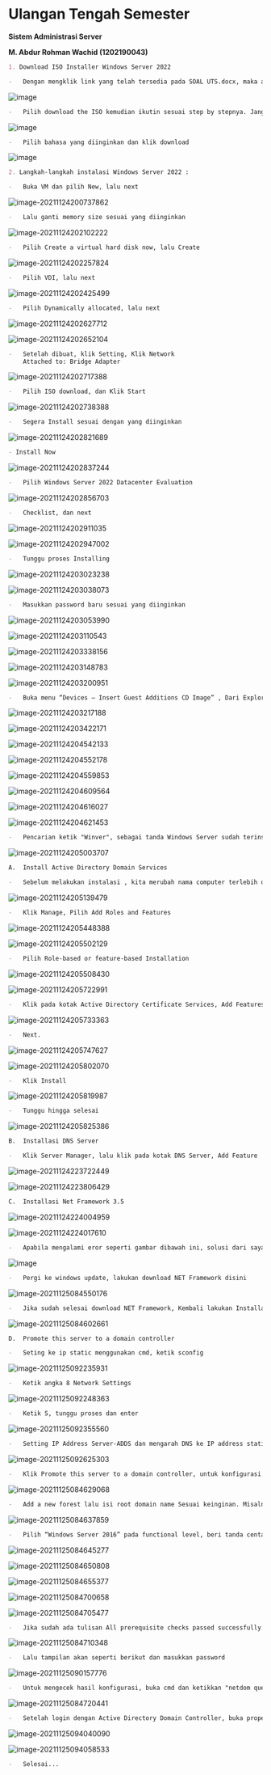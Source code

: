 # **Ulangan Tengah Semester**

**Sistem Administrasi Server**

**M. Abdur Rohman Wachid (1202190043)**



```markdown
1. Download ISO Installer Windows Server 2022
```

```markdown
-	Dengan mengklik link yang telah tersedia pada SOAL UTS.docx, maka akan dibawa ke link tersebut dengan tampilan seperti dibawah ini :
```

![image](https://user-images.githubusercontent.com/62064492/143055397-36f7dd74-54c5-40a8-8dbc-c01f3b9af267.png)

```markdown
-	Pilih download the ISO kemudian ikutin sesuai step by stepnya. Jangan lupa centang "yes" kemudian continue
```

![image](C:\Users\ASUS\AppData\Roaming\Typora\typora-user-images\image-20211124201721555.png)

```markdown
-	Pilih bahasa yang diinginkan dan klik download
```

![image](https://user-images.githubusercontent.com/62064492/143054412-3007ddec-869b-4b2a-8005-904741790331.png)

```markdown
2. Langkah-langkah instalasi Windows Server 2022 :
```

```markdown
-	Buka VM dan pilih New, lalu next
```

![image-20211124200737862](C:\Users\ASUS\AppData\Roaming\Typora\typora-user-images\image-20211124200737862.png)

```markdown
-	Lalu ganti memory size sesuai yang diinginkan
```

![image-20211124202102222](C:\Users\ASUS\AppData\Roaming\Typora\typora-user-images\image-20211124202102222.png)

```markdown
-	Pilih Create a virtual hard disk now, lalu Create
```

![image-20211124202257824](C:\Users\ASUS\AppData\Roaming\Typora\typora-user-images\image-20211124202257824.png)

```markdown
-	Pilih VDI, lalu next
```

![image-20211124202425499](C:\Users\ASUS\AppData\Roaming\Typora\typora-user-images\image-20211124202425499.png)

```markdown
-	Pilih Dynamically allocated, lalu next
```

![image-20211124202627712](C:\Users\ASUS\AppData\Roaming\Typora\typora-user-images\image-20211124202627712.png)

![image-20211124202652104](C:\Users\ASUS\AppData\Roaming\Typora\typora-user-images\image-20211124202652104.png)

```markdown
-	Setelah dibuat, klik Setting, Klik Network 
	Attached to: Bridge Adapter
```

![image-20211124202717388](C:\Users\ASUS\AppData\Roaming\Typora\typora-user-images\image-20211124202717388.png)

```markdown
-	Pilih ISO download, dan Klik Start
```

![image-20211124202738388](C:\Users\ASUS\AppData\Roaming\Typora\typora-user-images\image-20211124202738388.png)

```markdown
-	Segera Install sesuai dengan yang diinginkan
```

![image-20211124202821689](C:\Users\ASUS\AppData\Roaming\Typora\typora-user-images\image-20211124202821689.png)

```markdown
- Install Now
```

![image-20211124202837244](C:\Users\ASUS\AppData\Roaming\Typora\typora-user-images\image-20211124202837244.png)

```markdown
-	Pilih Windows Server 2022 Datacenter Evaluation
```

![image-20211124202856703](C:\Users\ASUS\AppData\Roaming\Typora\typora-user-images\image-20211124202856703.png)

```markdown
-	Checklist, dan next
```

![image-20211124202911035](C:\Users\ASUS\AppData\Roaming\Typora\typora-user-images\image-20211124202911035.png)

![image-20211124202947002](C:\Users\ASUS\AppData\Roaming\Typora\typora-user-images\image-20211124202947002.png)

```markdown
-	Tunggu proses Installing
```

![image-20211124203023238](C:\Users\ASUS\AppData\Roaming\Typora\typora-user-images\image-20211124203023238.png)

![image-20211124203038073](C:\Users\ASUS\AppData\Roaming\Typora\typora-user-images\image-20211124203038073.png)

```markdown
-	Masukkan password baru sesuai yang diinginkan
```

![image-20211124203053990](C:\Users\ASUS\AppData\Roaming\Typora\typora-user-images\image-20211124203053990.png)

![image-20211124203110543](C:\Users\ASUS\AppData\Roaming\Typora\typora-user-images\image-20211124203110543.png)

![image-20211124203338156](C:\Users\ASUS\AppData\Roaming\Typora\typora-user-images\image-20211124203338156.png)

![image-20211124203148783](C:\Users\ASUS\AppData\Roaming\Typora\typora-user-images\image-20211124203148783.png)

![image-20211124203200951](C:\Users\ASUS\AppData\Roaming\Typora\typora-user-images\image-20211124203200951.png)

```markdown
-	Buka menu “Devices – Insert Guest Additions CD Image” , Dari Explorer jalankan ini dan ikuti langkah-langkah wizard
```

![image-20211124203217188](C:\Users\ASUS\AppData\Roaming\Typora\typora-user-images\image-20211124203217188.png)

![image-20211124203422171](C:\Users\ASUS\AppData\Roaming\Typora\typora-user-images\image-20211124203422171.png)

![image-20211124204542133](C:\Users\ASUS\AppData\Roaming\Typora\typora-user-images\image-20211124204542133.png)

![image-20211124204552178](C:\Users\ASUS\AppData\Roaming\Typora\typora-user-images\image-20211124204552178.png)

![image-20211124204559853](C:\Users\ASUS\AppData\Roaming\Typora\typora-user-images\image-20211124204559853.png)

![image-20211124204609564](C:\Users\ASUS\AppData\Roaming\Typora\typora-user-images\image-20211124204609564.png)

![image-20211124204616027](C:\Users\ASUS\AppData\Roaming\Typora\typora-user-images\image-20211124204616027.png)

![image-20211124204621453](C:\Users\ASUS\AppData\Roaming\Typora\typora-user-images\image-20211124204621453.png)

```markdown
-	Pencarian ketik "Winver", sebagai tanda Windows Server sudah terinstall
```

![image-20211124205003707](C:\Users\ASUS\AppData\Roaming\Typora\typora-user-images\image-20211124205003707.png)

```markdown
A.	Install Active Directory Domain Services
```

```markdown
-	Sebelum melakukan instalasi , kita merubah nama computer terlebih dahulu dengan masuk ke windows powershell. Kemudian ketikkan “rename-computer -Newname Server2022”
```

![image-20211124205139479](C:\Users\ASUS\AppData\Roaming\Typora\typora-user-images\image-20211124205139479.png)

```markdown
-	Klik Manage, Pilih Add Roles and Features
```

![image-20211124205448388](C:\Users\ASUS\AppData\Roaming\Typora\typora-user-images\image-20211124205448388.png)

![image-20211124205502129](C:\Users\ASUS\AppData\Roaming\Typora\typora-user-images\image-20211124205502129.png)

```markdown
-	Pilih Role-based or feature-based Installation
```

![image-20211124205508430](C:\Users\ASUS\AppData\Roaming\Typora\typora-user-images\image-20211124205508430.png)

![image-20211124205722991](C:\Users\ASUS\AppData\Roaming\Typora\typora-user-images\image-20211124205722991.png)

```markdown
-	Klik pada kotak Active Directory Certificate Services, Add Features
```

![image-20211124205733363](C:\Users\ASUS\AppData\Roaming\Typora\typora-user-images\image-20211124205733363.png)

```markdown
-	Next.
```

![image-20211124205747627](C:\Users\ASUS\AppData\Roaming\Typora\typora-user-images\image-20211124205747627.png)

![image-20211124205802070](C:\Users\ASUS\AppData\Roaming\Typora\typora-user-images\image-20211124205802070.png)

```markdown
-	Klik Install
```

![image-20211124205819987](C:\Users\ASUS\AppData\Roaming\Typora\typora-user-images\image-20211124205819987.png)

```markdown
-	Tunggu hingga selesai
```

![image-20211124205825386](C:\Users\ASUS\AppData\Roaming\Typora\typora-user-images\image-20211124205825386.png)

```markdown
B.	Installasi DNS Server
```

```markdown
-	Klik Server Manager, lalu klik pada kotak DNS Server, Add Feature
```

![image-20211124223722449](C:\Users\ASUS\AppData\Roaming\Typora\typora-user-images\image-20211124223722449.png)

![image-20211124223806429](C:\Users\ASUS\AppData\Roaming\Typora\typora-user-images\image-20211124223806429.png)

```markdown
C.	Installasi Net Framework 3.5
```

![image-20211124224004959](C:\Users\ASUS\AppData\Roaming\Typora\typora-user-images\image-20211124224004959.png)

![image-20211124224017610](C:\Users\ASUS\AppData\Roaming\Typora\typora-user-images\image-20211124224017610.png)

```markdown
-	Apabila mengalami eror seperti gambar dibawah ini, solusi dari saya melakukan windows update ke versi 21H1 yang dimana sudah include instalasi .NET Framework 3.5 
```

![image](https://user-images.githubusercontent.com/62064492/143059738-7efa2ff3-83f2-42e2-9f84-578082f27a29.png)

```markdown
-	Pergi ke windows update, lakukan download NET Framework disini
```

![image-20211125084550176](C:\Users\ASUS\AppData\Roaming\Typora\typora-user-images\image-20211125084550176.png)

```markdown
-	Jika sudah selesai download NET Framework, Kembali lakukan Installasi NET Framework Feature kembali, dan tunggu hingga selesai
```

![image-20211125084602661](C:\Users\ASUS\AppData\Roaming\Typora\typora-user-images\image-20211125084602661.png)

```markdown
D.	Promote this server to a domain controller
```

```markdown
-	Seting ke ip static menggunakan cmd, ketik sconfig
```

![image-20211125092235931](C:\Users\ASUS\AppData\Roaming\Typora\typora-user-images\image-20211125092235931.png)

```markdown
-	Ketik angka 8 Network Settings
```

![image-20211125092248363](C:\Users\ASUS\AppData\Roaming\Typora\typora-user-images\image-20211125092248363.png)

```markdown
-	Ketik S, tunggu proses dan enter
```

![image-20211125092355560](C:\Users\ASUS\AppData\Roaming\Typora\typora-user-images\image-20211125092355560.png)

```markdown
-	Setting IP Address Server-ADDS dan mengarah DNS ke IP address static yang digunakan.
```

![image-20211125092625303](C:\Users\ASUS\AppData\Roaming\Typora\typora-user-images\image-20211125092625303.png)

```markdown
-	Klik Promote this server to a domain controller, untuk konfigurasi ADDS
```

![image-20211125084629068](C:\Users\ASUS\AppData\Roaming\Typora\typora-user-images\image-20211125084629068.png)

```markdown
-	Add a new forest lalu isi root domain name Sesuai keinginan. Misalnya disini saya menggunakan domain "Rohman.com" 
```

![image-20211125084637859](C:\Users\ASUS\AppData\Roaming\Typora\typora-user-images\image-20211125084637859.png)

```markdown
-	Pilih “Windows Server 2016” pada functional level, beri tanda centang pada “Domain Name System (DNS) server” dan ”Global Catalog (GC)”. Serta mengisi password Directory Services Restore Mode dengan kriteria strong password.
```

![image-20211125084645277](C:\Users\ASUS\AppData\Roaming\Typora\typora-user-images\image-20211125084645277.png)

![image-20211125084650808](C:\Users\ASUS\AppData\Roaming\Typora\typora-user-images\image-20211125084650808.png)

![image-20211125084655377](C:\Users\ASUS\AppData\Roaming\Typora\typora-user-images\image-20211125084655377.png)

![image-20211125084700658](C:\Users\ASUS\AppData\Roaming\Typora\typora-user-images\image-20211125084700658.png)

![image-20211125084705477](C:\Users\ASUS\AppData\Roaming\Typora\typora-user-images\image-20211125084705477.png)

```markdown
-	Jika sudah ada tulisan All prerequisite checks passed successfully. Klik “Install” untuk apply konfigurasi yang sudah ditentukan.
```

![image-20211125084710348](C:\Users\ASUS\AppData\Roaming\Typora\typora-user-images\image-20211125084710348.png)

```markdown
-	Lalu tampilan akan seperti berikut dan masukkan password 
```

![image-20211125090157776](C:\Users\ASUS\AppData\Roaming\Typora\typora-user-images\image-20211125090157776.png)

```markdown
-	Untuk mengecek hasil konfigurasi, buka cmd dan ketikkan "netdom query fsmo"
```

![image-20211125084720441](C:\Users\ASUS\AppData\Roaming\Typora\typora-user-images\image-20211125084720441.png)

```markdown
-	Setelah login dengan Active Directory Domain Controller, buka properti TCP/IP koneksi jaringan Anda. Anda dapat melihat Alamat IP server DNS yang disukai
```

![image-20211125094040090](C:\Users\ASUS\AppData\Roaming\Typora\typora-user-images\image-20211125094040090.png)

![image-20211125094058533](C:\Users\ASUS\AppData\Roaming\Typora\typora-user-images\image-20211125094058533.png)

```markdown
-	Selesai...
```









